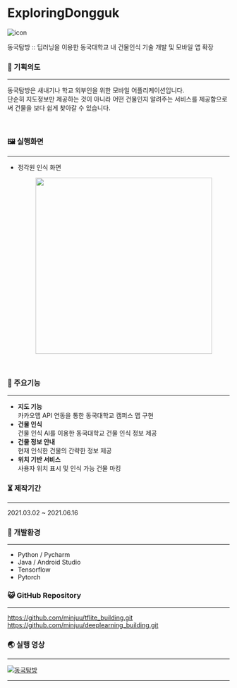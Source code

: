 # ExploringDongguk

![icon](https://user-images.githubusercontent.com/57933061/122952166-cf485780-d3b8-11eb-99f8-d0a3d6456923.png)

동국탐방 :: 딥러닝을 이용한 동국대학교 내 건물인식 기술 개발 및 모바일 앱 확장


### 📄 기획의도

------



동국탐방은 새내기나 학교 외부인을 위한 모바일 어플리케이션입니다.<br>
단순히 지도정보만 제공하는 것이 아니라 어떤 건물인지 알려주는 서비스를 제공함으로써 건물을 보다 쉽게 찾아갈 수 있습니다.


<br>

### 🖼 실행화면

------
- 정각원 인식 화면
  <p style="text-align: center;">
    <img src="https://user-images.githubusercontent.com/57933061/125449581-0c38e895-e8b4-431a-acdc-a3124a0d16af.gif" width="400" float = "center">
  </p>

<br>


### 🌷 주요기능

------

- **지도 기능**<br>카카오맵 API 연동을 통한 동국대학교 캠퍼스 맵 구현<br>
- **건물 인식**<br>건물 인식 AI를 이용한 동국대학교 건물 인식 정보 제공<br>
- **건물 정보 안내**<br>현재 인식한 건물의 간략한 정보 제공<br>
- **위치 기반 서비스**<br>사용자 위치 표시 및 인식 가능 건물 마킹<br>


### ⏳ 제작기간

------

2021.03.02 ~ 2021.06.16




### 💫 개발환경

------

- Python / Pycharm
- Java / Android Studio
- Tensorflow
- Pytorch



### 😺 GitHub Repository

------

https://github.com/minjuu/tflite_building.git<br>
https://github.com/minjuu/deeplearning_building.git


### 🌏 실행 영상

------
[![동국탐방](http://img.youtube.com/vi/EqErHPd4NzU/0.jpg)](https://www.youtube.com/watch?v=EqErHPd4NzU) 

------



